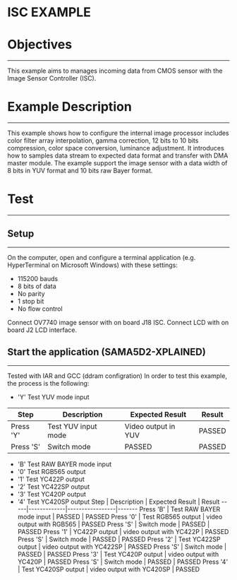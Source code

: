 ISC EXAMPLE
============

# Objectives
------------
This example aims to manages incoming data from CMOS sensor with the Image
Sensor Controller (ISC).

# Example Description
---------------------
 This example shows how to configure the internal image processor includes
color filter array interpolation, gamma correction, 12 bits to 10 bits
compression, color space conversion, luminance adjustment. It introduces how to
samples data stream to expected data format and transfer with DMA master
module. The example support the image sensor with a data width of 8 bits in YUV
format and 10 bits raw Bayer format.

# Test
------

## Setup
--------
On the computer, open and configure a terminal application
(e.g. HyperTerminal on Microsoft Windows) with these settings:
 - 115200 bauds
 - 8 bits of data
 - No parity
 - 1 stop bit
 - No flow control

Connect OV7740 image sensor with on board J18 ISC.
Connect LCD with on board J2 LCD interface.

## Start the application (SAMA5D2-XPLAINED)
--------

Tested with IAR and GCC (ddram configration)
In order to test this example, the process is the following:

 - 'Y' Test YUV mode input

Step | Description | Expected Result | Result
-----|-------------|-----------------|-------
Press 'Y'| Test YUV input mode | Video output in YUV | PASSED
Press 'S'| Switch mode | PASSED | PASSED

- 'B' Test RAW BAYER mode input
- '0' Test RGB565 output
- '1' Test YC422P output
- '2' Test YC422SP output
- '3' Test YC420P output
- '4' Test YC420SP output
Step | Description | Expected Result | Result
-----|-------------|-----------------|-------
Press 'B' | Test RAW BAYER mode input | PASSED | PASSED
Press '0' | Test RGB565 output | video output with RGB565 | PASSED
Press 'S' | Switch mode | PASSED | PASSED
Press '1' | YC422P output | video output with YC422P | PASSED
Press 'S' | Switch mode | PASSED | PASSED
Press '2' | Test YC422SP output | video output with YC422SP | PASSED
Press 'S' | Switch mode | PASSED | PASSED
Press '3' | Test YC420P output | video output with YC420P | PASSED
Press 'S' | Switch mode | PASSED | PASSED
Press '4' | Test YC420SP output | video output with YC420SP | PASSED
